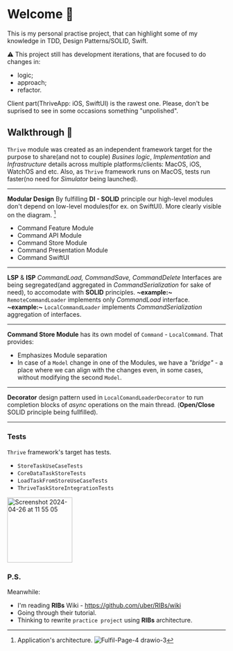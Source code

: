 
# Welcome :wave:

This is my personal practise project, that can highlight some of my knowledge in TDD, Design Patterns/SOLID, Swift.

:warning: This project still has development iterations, that are focused to do changes in:
 - logic;
 - approach;
 - refactor.
 
Client part(ThriveApp: iOS, SwiftUI) is the rawest one.
Please, don't be suprised to see in some occasions something "unpolished".

## Walkthrough :paw_prints:

`Thrive` module was created as an independent framework target for the purpose to share(and not to couple) _Busines logic_, _Implementation_ and  _Infrastructure_ details across multiple platforms/clients: MacOS, iOS, WatchOS and etc.
Also, as `Thrive` framework runs on MacOS, tests run faster(no need for _Simulator_ being launched).

---
**Modular Design**
By fulfilling **DI - SOLID** principle our high-level modules don't depend on low-level modules(for ex. on SwiftUI).  More clearly visible on the diagram. [^Diagram]
- Command Feature Module
- Command API Module
- Command Store Module
- Command Presentation Module
- Command SwiftUI
---
**LSP** & **ISP** 
_CommandLoad, CommandSave, CommandDelete_ Interfaces are being segregated(and aggregated in _CommandSerialization_ for sake of need), to accomodate with **SOLID** principles.
**~example:~** `RemoteCommandLoader` implements only _CommandLoad_ interface.
**~example:~** `LocalCommandLoader` implements _CommandSerialization_ aggregation of interfaces.

---

**Command Store Module** has its own model of `Command` - `LocalCommand`. That provides:
- Emphasizes Module separation
- In case of a `Model` change in one of the Modules, we have a _"bridge"_  - a place where we can align with the changes even, in some cases, without modifying the second `Model`.

---

**Decorator** design pattern used in `LocalComandLoaderDecorator` to run completion blocks of _async_ operations on the main thread. (**Open/Close** SOLID principle being fullfilled).

---

### Tests
`Thrive` framework's target has tests.
- `StoreTaskUseCaseTests`
- `CoreDataTaskStoreTests`
- `LoadTaskFromStoreUseCaseTests`
- `ThriveTaskStoreIntegrationTests`
<img width="150" alt="Screenshot 2024-04-26 at 11 55 05" src="https://github.com/VadVorobjov/practice-project/assets/13715822/166056a6-fff6-4099-9a9f-6d8129fb9f10">

[^Diagram]: Application's architecture.
![Fulfil-Page-4 drawio-3](https://github.com/VadVorobjov/practice-project/assets/13715822/7c691000-dcf4-4ee5-8903-2515246a73d0)


### P.S.
Meanwhile:
- I'm reading **RIBs** Wiki - https://github.com/uber/RIBs/wiki
- Going through their tutorial.
- Thinking to rewrite `practice project` using **RIBs** architecture.



